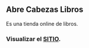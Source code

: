 ## Abre Cabezas Libros
Es una tienda online de libros.

### Visualizar el [SITIO](https://abre-cabezas-libros-5pts1fomn-mmiceli.vercel.app/).